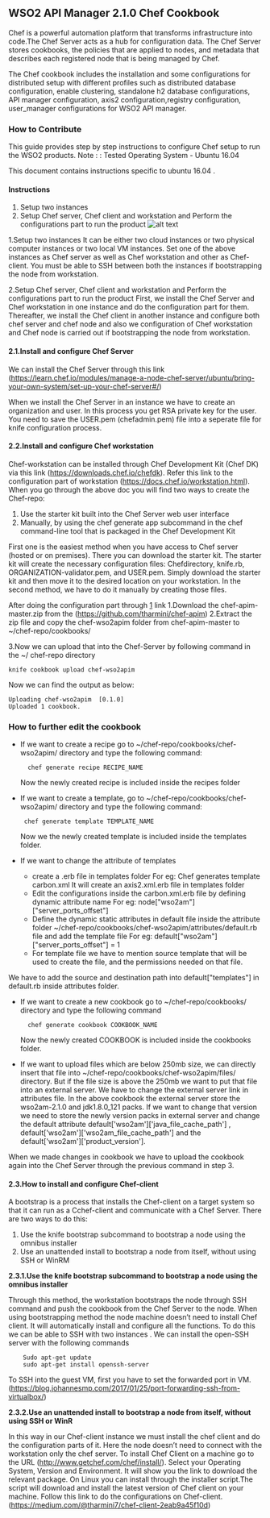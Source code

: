 ## WSO2 API Manager 2.1.0 Chef Cookbook

Chef is a powerful automation platform that transforms infrastructure into code.The Chef Server acts as a hub for configuration data. The Chef Server stores cookbooks, the policies that are applied to nodes, and metadata that describes each registered node that is being managed by Chef.

The  Chef cookbook includes the installation and some  configurations for distributed setup with different profiles such as  distributed database configuration, enable clustering, standalone h2 database configurations, API manager configuration, axis2 configuration,registry configuration, user_manager configurations for WSO2 API manager.

### How to Contribute

This guide provides step by step instructions to configure Chef setup to run the WSO2 products.
Note :
      : Tested Operating System 
      - Ubuntu 16.04

This document contains instructions specific to ubuntu 16.04 .

#### Instructions

 1. Setup two instances
 2. Setup Chef server, Chef client  and workstation and Perform the configurations part to run the product
![alt text](https://github.com/tharmini/chef-apim-1/tree/master/image/Chef-server-devops-interview-questions.png)

1.Setup two instances
It can be either two cloud instances or two physical computer instances or two local VM instances.
Set one of the above instances as Chef server as well as Chef workstation and other as Chef-client. You must be able to SSH between both the instances if bootstrapping the node from workstation.

2.Setup Chef server, Chef client  and workstation and Perform the configurations part to run the product
First, we install the Chef Server and Chef workstation in one instance and do the configuration part for them. 
Thereafter, we install the Chef client in another instance and configure both  chef server and chef node and also we configuration of Chef workstation and Chef node is carried out if bootstrapping the node from workstation.

#### **2.1.Install and configure Chef Server** 
We can install the Chef Server through this link 
(https://learn.chef.io/modules/manage-a-node-chef-server/ubuntu/bring-your-own-system/set-up-your-chef-server#/)
 
When we install the Chef Server in an instance we have to create an organization and user. In this process you get RSA private key for the user. You need to save the USER.pem (chefadmin.pem) file into a seperate file for knife configuration process.

#### **2.2.Install and configure Chef workstation**
Chef-workstation can be  installed through Chef Development Kit (Chef DK) via  this link (https://downloads.chef.io/chefdk).
Refer this link to the configuration part of workstation (https://docs.chef.io/workstation.html).
When you go through the above  doc you will  find two ways to create the Chef-repo:
1. Use the starter kit built into the Chef Server web user interface
2. Manually, by using the chef generate app subcommand in the chef command-line tool that is packaged in the Chef Development Kit

First one is the easiest method when you have access to Chef server (hosted or on premises). There you can download the starter kit. The starter kit will create the necessary configuration files: Chefdirectory, knife.rb, ORGANIZATION-validator.pem, and USER.pem. Simply download the starter kit and then move it to the desired location on your workstation. 
In the second method, we have to do it manually by creating those files.

After doing the configuration part through [1](https://docs.chef.io/workstation.html) link 
1.Download the chef-apim-master.zip from the (https://github.com/tharmini/chef-apim)
2.Extract the zip file and copy the chef-wso2apim folder from chef-apim-master to ~/chef-repo/cookbooks/

3.Now we can upload that  into the Chef-Server by following command in the ~/ chef-repo directory

    knife cookbook upload chef-wso2apim
Now we can find the output as below:

    Uploading chef-wso2apim  [0.1.0]
    Uploaded 1 cookbook.

### How to further edit the cookbook

 
- If we want to create a recipe go to ~/chef-repo/cookbooks/chef-wso2apim/  directory and type the following command:
	
	    chef generate recipe RECIPE_NAME
  Now the newly created recipe is included inside the recipes folder
	
 - If we want to create a template, go to ~/chef-repo/cookbooks/chef-wso2apim/  directory and type the following command:
	
	    chef generate template TEMPLATE_NAME
    Now we the newly created template is included inside the templates folder.

- If we want to change the attribute of  templates
	- create a .erb file in templates folder 
		For eg: 
        Chef generates template carbon.xml
		It will create an axis2.xml.erb file in templates folder
	- Edit the configurations inside the carbon.xml.erb file by defining dynamic attribute name
		For eg: node["wso2am"]["server_ports_offset"]
	- Define the dynamic static attributes  in default file inside the attribute folder
 	 ~/chef-repo/cookbooks/chef-wso2apim/attributes/default.rb file and add the template file 
	For eg: default["wso2am"]["server_ports_offset"] = 1
   - For template file we have to mention source template that will be used to create the file, and the permissions needed on that file.

We have to add the source  and destination path  into default["templates"] in default.rb inside  attributes folder. 

- If we want to create a new cookbook go to ~/chef-repo/cookbooks/ directory and type the following command
	
	    chef generate cookbook COOKBOOK_NAME
   Now the newly created COOKBOOK is included inside the cookbooks folder.

- If we want to upload files which are below  250mb size, we can directly insert that file into ~/chef-repo/cookbooks/chef-wso2apim/files/ directory. But if the file size is above the 250mb we want to put that file into an external server. We have to change the external server link in attributes file.
In the above cookbook the external server store the wso2am-2.1.0 and jdk1.8.0_121
packs. If we want to change that version we need to store the newly version packs in external   server and change the  default attribute default['wso2am']['java_file_cache_path'] , default['wso2am']['wso2am_file_cache_path'] and the default['wso2am']['product_version'].
	
When we made changes in cookbook we have to upload the cookbook again into the Chef Server through the previous command in step 3.
	
#### **2.3.How to install and configure Chef-client**
A bootstrap is a process that installs the Chef-client on a target system so that it can run as a Cchef-client and communicate with a Chef Server. There are two ways to do this:
1. Use the knife bootstrap subcommand to bootstrap a node using the omnibus installer
2. Use an unattended install to bootstrap a node from itself, without using SSH or WinRM

**2.3.1.Use the knife bootstrap subcommand to bootstrap a node using the omnibus installer**

Through this method, the workstation bootstraps the node through SSH command and push the cookbook from the Chef Server to the node. When using bootstrapping method the node machine doesn’t need to install Chef client. It will automatically install and configure all the functions.
To do this we can be able to SSH with two instances .
We can install the open-SSH server with the following commands
        
        Sudo apt-get update
        sudo apt-get install openssh-server


To SSH into the guest VM, first you have to set the forwarded port in VM.(https://blog.johannesmp.com/2017/01/25/port-forwarding-ssh-from-virtualbox/)

**2.3.2.Use an unattended install to bootstrap a node from itself, without using SSH or WinR**

In this way in our Chef-client instance we must install the chef client and do the configuration parts of it. Here the node doesn’t need to connect with the workstation only the chef server.
To install Chef Client on a machine go to the URL (http://www.getchef.com/chef/install/). Select your Operating System, Version and Environment. It will show you the link to download the relevant package.
On Linux you can install through the installer script.The script will download and install the latest version of Chef client on your machine. Follow this link to do the configurations  on Chef-client. (https://medium.com/@tharmini7/chef-client-2eab9a45f10d)

